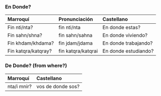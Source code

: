 
### En Donde?

| Marroquí            | Pronunciación      | Castellano           |
|:--------------------|:-------------------|:---------------------|
| Fin nti/nta?        | fin nti/nta        | En donde estas?      |
| Fin sahn/shna?      | fin sahn/sahna     | En donde viviendo?   |
| Fin khdam/khdama?   | fin jdam/jdama     | En donde trabajando? |
| Fin katqra/katqray? | fin katqra/katqrai | En donde estudiando? |


### De Donde? (from where?)

| Marroquí    | Castellano        |
|:------------|:------------------|
| nta/i mnir? | vos de donde sos? |
